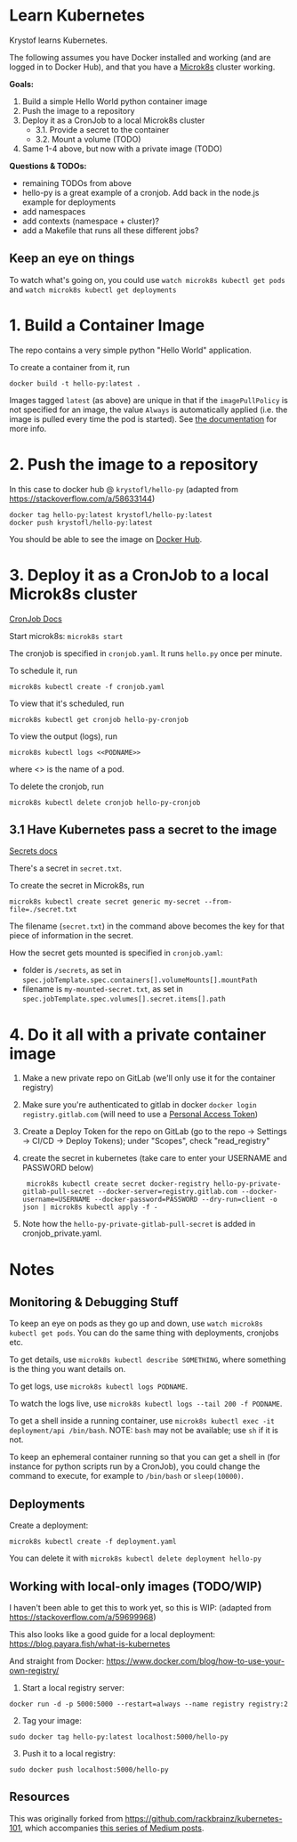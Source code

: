 # Learn Kubernetes

Krystof learns Kubernetes.

The following assumes you have Docker installed and working
(and are logged in to Docker Hub), and that you have a
[Microk8s](https://microk8s.io/#get-started) cluster working.

**Goals:**
1. Build a simple Hello World python container image
2. Push the image to a repository
3. Deploy it as a CronJob to a local Microk8s cluster
   - 3.1. Provide a secret to the container
   - 3.2. Mount a volume (TODO)
5. Same 1-4 above, but now with a private image (TODO)

**Questions & TODOs:**
- remaining TODOs from above
- hello-py is a great example of a cronjob. Add back in the node.js example
for deployments
- add namespaces
- add contexts (namespace + cluster)?
- add a Makefile that runs all these different jobs?



## Keep an eye on things
To watch what's going on, you could use
`watch microk8s kubectl get pods` and
`watch microk8s kubectl get deployments`



# 1. Build a Container Image

The repo contains a very simple python "Hello World" application.

To create a container from it, run

    docker build -t hello-py:latest .

Images tagged `latest` (as above) are unique in that if the
`imagePullPolicy` is not specified for an image, the value `Always`
is automatically applied (i.e. the image is pulled every time the pod is started).
See [the documentation](https://kubernetes.io/docs/concepts/configuration/overview/#container-images) for more info.



# 2. Push the image to a repository

In this case to docker hub @ `krystofl/hello-py`
(adapted from https://stackoverflow.com/a/58633144)

    docker tag hello-py:latest krystofl/hello-py:latest
    docker push krystofl/hello-py:latest

You should be able to see the image on
[Docker Hub](https://hub.docker.com/repository/docker/krystofl/hello-py).



# 3. Deploy it as a CronJob to a local Microk8s cluster

[CronJob Docs](https://kubernetes.io/docs/tasks/job/automated-tasks-with-cron-jobs/)

Start microk8s: `microk8s start`

The cronjob is specified in `cronjob.yaml`.
It runs `hello.py` once per minute.

To schedule it, run

    microk8s kubectl create -f cronjob.yaml

To view that it's scheduled, run

    microk8s kubectl get cronjob hello-py-cronjob

To view the output (logs), run

    microk8s kubectl logs <<PODNAME>>

where <<PODNAME>> is the name of a pod.

To delete the cronjob, run

    microk8s kubectl delete cronjob hello-py-cronjob



## 3.1 Have Kubernetes pass a secret to the image

[Secrets docs](https://kubernetes.io/docs/concepts/configuration/secret/)

There's a secret in `secret.txt`.

To create the secret in Microk8s, run

    microk8s kubectl create secret generic my-secret --from-file=./secret.txt

The filename (`secret.txt`) in the command above becomes the key for that piece
of information in the secret.

How the secret gets mounted is specified in `cronjob.yaml`:
- folder is `/secrets`, as set in
`spec.jobTemplate.spec.containers[].volumeMounts[].mountPath`
- filename is `my-mounted-secret.txt`, as set in
`spec.jobTemplate.spec.volumes[].secret.items[].path`






# 4. Do it all with a private container image

1. Make a new private repo on GitLab
   (we'll only use it for the container registry)
2. Make sure you're authenticated to gitlab in docker
   `docker login registry.gitlab.com`
   (will need to use a [Personal Access Token](https://gitlab.com/help/user/profile/personal_access_tokens))
3. Create a Deploy Token for the repo on GitLab
   (go to the repo -> Settings -> CI/CD -> Deploy Tokens);
   under "Scopes", check "read_registry"
4. create the secret in kubernetes
   (take care to enter your USERNAME and PASSWORD below)

        microk8s kubectl create secret docker-registry hello-py-private-gitlab-pull-secret --docker-server=registry.gitlab.com --docker-username=USERNAME --docker-password=PASSWORD --dry-run=client -o json | microk8s kubectl apply -f -
5. Note how the `hello-py-private-gitlab-pull-secret` is added
   in cronjob_private.yaml.




# Notes

## Monitoring & Debugging Stuff

To keep an eye on pods as they go up and down, use
`watch microk8s kubectl get pods`.
You can do the same thing with deployments, cronjobs etc.

To get details, use `microk8s kubectl describe SOMETHING`,
where something is the thing you want details on.

To get logs, use `microk8s kubectl logs PODNAME`.

To watch the logs live, use `microk8s kubectl logs --tail 200 -f PODNAME`.

To get a shell inside a running container, use
`microk8s kubectl exec -it deployment/api /bin/bash`.
NOTE: `bash` may not be available; use `sh` if it is not.

To keep an ephemeral container running so that you can get a shell in
(for instance for python scripts run by a CronJob), you could change
the command to execute, for example to `/bin/bash` or `sleep(10000)`.


## Deployments
Create a deployment:

    microk8s kubectl create -f deployment.yaml

You can delete it with `microk8s kubectl delete deployment hello-py`


## Working with local-only images (TODO/WIP)
I haven't been able to get this to work yet, so this is WIP:
(adapted from https://stackoverflow.com/a/59699968)

This also looks like a good guide for a local deployment:
https://blog.payara.fish/what-is-kubernetes

And straight from Docker: https://www.docker.com/blog/how-to-use-your-own-registry/

1. Start a local registry server:
```
docker run -d -p 5000:5000 --restart=always --name registry registry:2
```

2. Tag your image:
```
sudo docker tag hello-py:latest localhost:5000/hello-py
```

3. Push it to a local registry:
```
sudo docker push localhost:5000/hello-py
```


## Resources

This was originally forked from https://github.com/rackbrainz/kubernetes-101,
which accompanies
[this series of Medium posts](https://medium.com/rackbrains/kubernetes-101-part-1-8bd033f3ff33).
